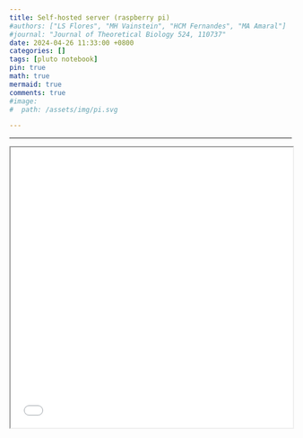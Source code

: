 ```yaml
---
title: Self-hosted server (raspberry pi)
#authors: ["LS Flores", "MH Vainstein", "HCM Fernandes", "MA Amaral"]
#journal: "Journal of Theoretical Biology 524, 110737"
date: 2024-04-26 11:33:00 +0800
categories: []
tags: [pluto notebook]
pin: true
math: true
mermaid: true
comments: true
#image:
#  path: /assets/img/pi.svg

---
```

<hr>


<iframe src="/pluto-notebooks/notebook.html" width="100%" height="500px"></iframe>